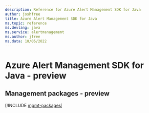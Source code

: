 ```yaml
---
description: Reference for Azure Alert Management SDK for Java
author: joshfree
title: Azure Alert Management SDK for Java
ms.topic: reference
ms.devlang: java
ms.service: alertmanagement
ms.author: jfree
ms.data: 10/05/2022
---
```

# Azure Alert Management SDK for Java - preview

## Management packages - preview
[!INCLUDE [mgmt-packages](alert-management-mgmt-index.md)]